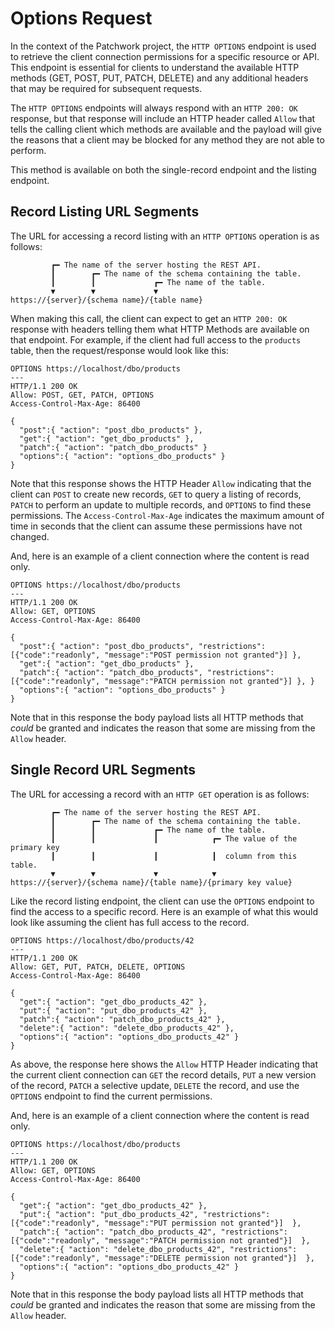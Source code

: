 # Options Request

In the context of the Patchwork project, the `HTTP OPTIONS` endpoint is used to retrieve the client connection permissions for a specific resource or API. This endpoint is essential for clients to understand the available HTTP methods (GET, POST, PUT, PATCH, DELETE) and any additional headers that may be required for subsequent requests.

The `HTTP OPTIONS` endpoints will always respond with an `HTTP 200: OK` response, but that response will include an HTTP header called `Allow` that tells the calling client which methods are available and the payload will give the reasons that a client may be blocked for any method they are not able to perform.

This method is available on both the single-record endpoint and the listing endpoint.

## Record Listing URL Segments

The URL for accessing a record listing with an `HTTP OPTIONS` operation is as follows:

```
         ┏━ The name of the server hosting the REST API.
         ┃        ┏━ The name of the schema containing the table.
         ┃        ┃             ┏━ The name of the table.
         ▼        ▼             ▼
https://{server}/{schema name}/{table name}
```

When making this call, the client can expect to get an `HTTP 200: OK` response with headers telling them what HTTP Methods are available on that endpoint. For example, if the client had full access to the `products` table, then the request/response would look like this:

```http
OPTIONS https://localhost/dbo/products
---
HTTP/1.1 200 OK
Allow: POST, GET, PATCH, OPTIONS
Access-Control-Max-Age: 86400

{
  "post":{ "action": "post_dbo_products" },
  "get":{ "action": "get_dbo_products" },
  "patch":{ "action": "patch_dbo_products" }
  "options":{ "action": "options_dbo_products" }
}
```

Note that this response shows the HTTP Header `Allow` indicating that the client can `POST` to create new records, `GET` to query a listing of records, `PATCH` to perform an update to multiple records, and `OPTIONS` to find these permissions. The `Access-Control-Max-Age` indicates the maximum amount of time in seconds that the client can assume these permissions have not changed.

And, here is an example of a client connection where the content is read only.

```http
OPTIONS https://localhost/dbo/products
---
HTTP/1.1 200 OK
Allow: GET, OPTIONS
Access-Control-Max-Age: 86400

{
  "post":{ "action": "post_dbo_products", "restrictions": [{"code":"readonly", "message":"POST permission not granted"}] },
  "get":{ "action": "get_dbo_products" },
  "patch":{ "action": "patch_dbo_products", "restrictions": [{"code":"readonly", "message":"PATCH permission not granted"}] }, }
  "options":{ "action": "options_dbo_products" }
}
```

Note that in this response the body payload lists all HTTP methods that _could_ be granted and indicates the reason that some are missing from the `Allow` header.

## Single Record URL Segments

The URL for accessing a record with an `HTTP GET` operation is as follows:

```
         ┏━ The name of the server hosting the REST API.
         ┃        ┏━ The name of the schema containing the table.
         ┃        ┃             ┏━ The name of the table.
         ┃        ┃             ┃            ┏━ The value of the primary key
         ┃        ┃             ┃            ┃  column from this table.
         ▼        ▼             ▼            ▼
https://{server}/{schema name}/{table name}/{primary key value}
```

Like the record listing endpoint, the client can use the `OPTIONS` endpoint to find the access to a specific record. Here is an example of what this would look like assuming the client has full access to the record.

```http
OPTIONS https://localhost/dbo/products/42
---
HTTP/1.1 200 OK
Allow: GET, PUT, PATCH, DELETE, OPTIONS
Access-Control-Max-Age: 86400

{
  "get":{ "action": "get_dbo_products_42" },
  "put":{ "action": "put_dbo_products_42" },
  "patch":{ "action": "patch_dbo_products_42" },
  "delete":{ "action": "delete_dbo_products_42" },
  "options":{ "action": "options_dbo_products_42" }
}
```

As above, the response here shows the `Allow` HTTP Header indicating that the current client connection can `GET` the record details, `PUT` a new version of the record, `PATCH` a selective update, `DELETE` the record, and use the `OPTIONS` endpoint to find the current permissions.

And, here is an example of a client connection where the content is read only.

```http
OPTIONS https://localhost/dbo/products
---
HTTP/1.1 200 OK
Allow: GET, OPTIONS
Access-Control-Max-Age: 86400

{
  "get":{ "action": "get_dbo_products_42" },
  "put":{ "action": "put_dbo_products_42", "restrictions": [{"code":"readonly", "message":"PUT permission not granted"}]  },
  "patch":{ "action": "patch_dbo_products_42", "restrictions": [{"code":"readonly", "message":"PATCH permission not granted"}]  },
  "delete":{ "action": "delete_dbo_products_42", "restrictions": [{"code":"readonly", "message":"DELETE permission not granted"}]  },
  "options":{ "action": "options_dbo_products_42" }
}
```

Note that in this response the body payload lists all HTTP methods that _could_ be granted and indicates the reason that some are missing from the `Allow` header.
